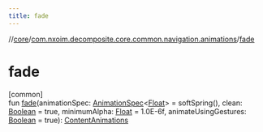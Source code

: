 ```yaml
---
title: fade
---
```

//[core](../../index.html)/[com.nxoim.decomposite.core.common.navigation.animations](index.html)/[fade](fade.html)



# fade



[common]\
fun [fade](fade.html)(animationSpec: [AnimationSpec](https://developer.android.com/reference/kotlin/androidx/compose/animation/core/AnimationSpec.html)&lt;[Float](https://kotlinlang.org/api/latest/jvm/stdlib/kotlin/-float/index.html)&gt; = softSpring(), clean: [Boolean](https://kotlinlang.org/api/latest/jvm/stdlib/kotlin/-boolean/index.html) = true, minimumAlpha: [Float](https://kotlinlang.org/api/latest/jvm/stdlib/kotlin/-float/index.html) = 1.0E-6f, animateUsingGestures: [Boolean](https://kotlinlang.org/api/latest/jvm/stdlib/kotlin/-boolean/index.html) = true): [ContentAnimations](-content-animations/index.html)




